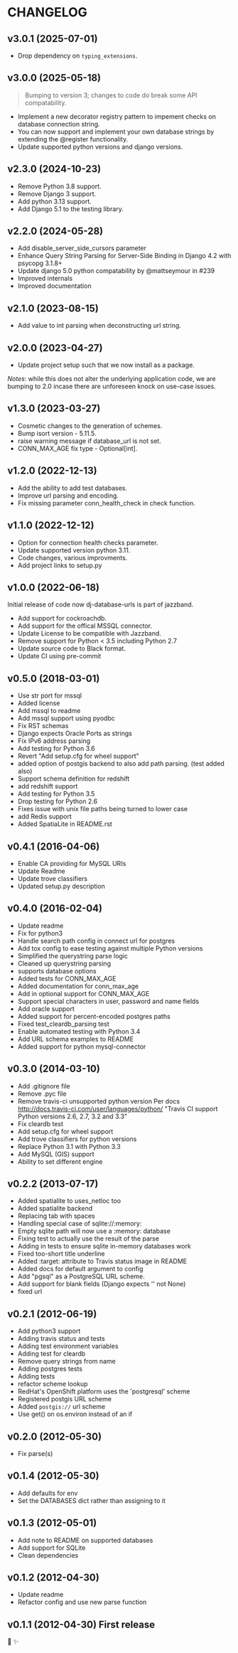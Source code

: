 # CHANGELOG

## v3.0.1 (2025-07-01)
* Drop dependency on `typing_extensions`.

## v3.0.0 (2025-05-18)
> Bumping to version 3; changes to code do break some API compatability.
* Implement a new decorator registry pattern to impement checks on database connection string.
 * You can now support and implement your own database strings by extending the @register functionality.
* Update supported python versions and django versions.

## v2.3.0 (2024-10-23)
* Remove Python 3.8 support.
* Remove Django 3 support.
* Add python 3.13 support.
* Add Django 5.1 to the testing library.

## v2.2.0 (2024-05-28)
* Add disable_server_side_cursors parameter
* Enhance Query String Parsing for Server-Side Binding in Django 4.2 with psycopg 3.1.8+
* Update django 5.0 python compatability by @mattseymour in #239
* Improved internals
* Improved documentation

## v2.1.0 (2023-08-15)

* Add value to int parsing when deconstructing url string.

## v2.0.0 (2023-04-27)

* Update project setup such that we now install as a package.

_Notes_: while this does not alter the underlying application code, we are bumping to
2.0 incase there are unforeseen knock on use-case issues.

## v1.3.0 (2023-03-27)

* Cosmetic changes to the generation of schemes.
* Bump isort version - 5.11.5.
* raise warning message if database_url is not set.
* CONN_MAX_AGE fix type - Optional[int].

## v1.2.0 (2022-12-13)

* Add the ability to add test databases.
* Improve url parsing and encoding.
* Fix missing parameter conn_health_check in check function.

## v1.1.0 (2022-12-12)

* Option for connection health checks parameter.
* Update supported version python 3.11.
* Code changes, various improvments.
* Add project links to setup.py

## v1.0.0 (2022-06-18)

Initial release of code now dj-database-urls is part of jazzband.

* Add support for cockroachdb.
* Add support for the offical MSSQL connector.
* Update License to be compatible with Jazzband.
* Remove support for Python < 3.5 including Python 2.7
* Update source code to Black format.
* Update CI using pre-commit

## v0.5.0 (2018-03-01)

- Use str port for mssql
- Added license
- Add mssql to readme
- Add mssql support using pyodbc
- Fix RST schemas
- Django expects Oracle Ports as strings
- Fix IPv6 address parsing
- Add testing for Python 3.6
- Revert "Add setup.cfg for wheel support"
- added option of postgis backend to also add path parsing. (test added also)
- Support schema definition for redshift
- add redshift support
- Add testing for Python 3.5
- Drop testing for Python 2.6
- Fixes issue with unix file paths being turned to lower case
- add Redis support
- Added SpatiaLite in README.rst

## v0.4.1 (2016-04-06)

- Enable CA providing for MySQL URIs
- Update Readme
- Update trove classifiers
- Updated setup.py description

## v0.4.0 (2016-02-04)

- Update readme
- Fix for python3
- Handle search path config in connect url for postgres
- Add tox config to ease testing against multiple Python versions
- Simplified the querystring parse logic
- Cleaned up querystring parsing
- supports database options
- Added tests for CONN_MAX_AGE
- Added documentation for conn_max_age
- Add in optional support for CONN_MAX_AGE
- Support special characters in user, password and name fields
- Add oracle support
- Added support for percent-encoded postgres paths
- Fixed test_cleardb_parsing test
- Enable automated testing with Python 3.4
- Add URL schema examples to README
- Added support for python mysql-connector

## v0.3.0 (2014-03-10)

- Add .gitignore file
- Remove .pyc file
- Remove travis-ci unsupported python version Per docs http://docs.travis-ci.com/user/languages/python/ "Travis CI support Python versions 2.6, 2.7, 3.2 and 3.3"
- Fix cleardb test
- Add setup.cfg for wheel support
- Add trove classifiers for python versions
- Replace Python 3.1 with Python 3.3
- Add MySQL (GIS) support
- Ability to set different engine

## v0.2.2 (2013-07-17)

- Added spatialite to uses_netloc too
- Added spatialite backend
- Replacing tab with spaces
- Handling special case of sqlite://:memory:
- Empty sqlite path will now use a :memory: database
- Fixing test to actually use the result of the parse
- Adding in tests to ensure sqlite in-memory databases work
- Fixed too-short title underline
- Added :target: attribute to Travis status image in README
- Added docs for default argument to config
- Add "pgsql" as a PostgreSQL URL scheme.
- Add support for blank fields (Django expects '' not None)
- fixed url

## v0.2.1 (2012-06-19)

- Add python3 support
- Adding travis status and tests
- Adding test environment variables
- Adding test for cleardb
- Remove query strings from name
- Adding postgres tests
- Adding tests
- refactor scheme lookup
- RedHat's OpenShift platform uses the 'postgresql' scheme
- Registered postgis URL scheme
- Added `postgis://` url scheme
- Use get() on os.environ instead of an if

## v0.2.0 (2012-05-30)

- Fix parse(s)

## v0.1.4 (2012-05-30)

- Add defaults for env
- Set the DATABASES dict rather than assigning to it

## v0.1.3 (2012-05-01)

- Add note to README on supported databases
- Add support for SQLite
- Clean dependencies

## v0.1.2 (2012-04-30)

- Update readme
- Refactor config and use new parse function

## v0.1.1 (2012-04-30) First release

🐍 ✨
